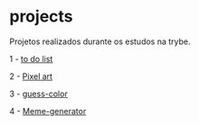 # projects

Projetos realizados durante os estudos na trybe.

1 - <a href="https://johnealves.github.io/projects/to-do-list/" target="_blank">to do list</a>

2 - <a href="https://johnealves.github.io/projects/pixel-art/" target="_blank">Pixel art</a>

3 - <a href="https://johnealves.github.io/projects/guess-color/" target="_blank">guess-color</a>

4 - <a href="https://johnealves.github.io/projects/meme-generator/" target="_blank">Meme-generator</a>
